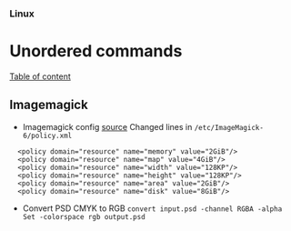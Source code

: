 ### Linux
# Unordered commands

[Table of content](../readme.md)


## Imagemagick
* Imagemagick config [source](https://github.com/ImageMagick/ImageMagick/issues/396#issuecomment-326849298)
Changed lines in ```/etc/ImageMagick-6/policy.xml```
```
  <policy domain="resource" name="memory" value="2GiB"/>
  <policy domain="resource" name="map" value="4GiB"/>
  <policy domain="resource" name="width" value="128KP"/>
  <policy domain="resource" name="height" value="128KP"/>
  <policy domain="resource" name="area" value="2GiB"/>
  <policy domain="resource" name="disk" value="8GiB"/>
```

* Convert PSD CMYK to RGB
```convert input.psd -channel RGBA -alpha Set -colorspace rgb output.psd```